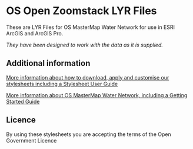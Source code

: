 # OS Open Zoomstack LYR Files
These are LYR Files for OS MasterMap Water Network for use in ESRI ArcGIS and ArcGIS Pro.

*They have been designed to work with the data as it is supplied.*

## Additional information
[More information about how to download, apply and customise our stylesheets including a Stylesheet User Guide](https://github.com/OrdnanceSurvey/GeoDataViz-Toolkit)

[More information about OS MasterMap Water Network, including a Getting Started Guide](https://www.ordnancesurvey.co.uk/business-government/products/mastermap-water)

## Licence
By using these stylesheets you are accepting the terms of the Open Government Licence
